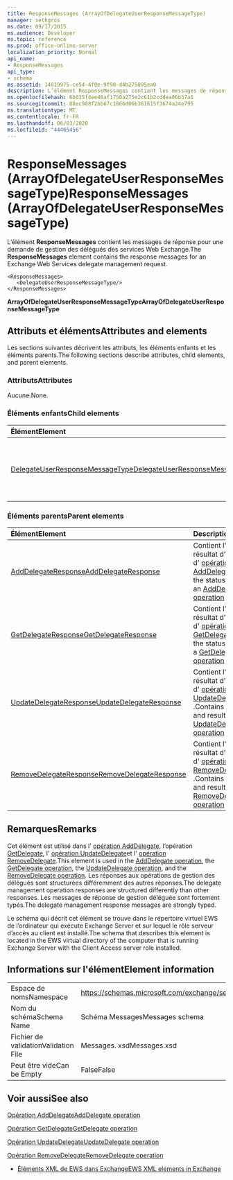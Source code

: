 ```yaml
---
title: ResponseMessages (ArrayOfDelegateUserResponseMessageType)
manager: sethgros
ms.date: 09/17/2015
ms.audience: Developer
ms.topic: reference
ms.prod: office-online-server
localization_priority: Normal
api_name:
- ResponseMessages
api_type:
- schema
ms.assetid: 14819975-ce54-4f0e-9f90-d4b275895ea0
description: L’élément ResponseMessages contient les messages de réponse pour une demande de gestion des délégués des services Web Exchange.
ms.openlocfilehash: 6b035f4ee46af1750a275e2c61b2cddea06b37a1
ms.sourcegitcommit: 88ec988f2bb67c1866d06b361615f3674a24e795
ms.translationtype: MT
ms.contentlocale: fr-FR
ms.lasthandoff: 06/03/2020
ms.locfileid: "44465456"
---
```

# <a name="responsemessages-arrayofdelegateuserresponsemessagetype"></a><span data-ttu-id="42631-103">ResponseMessages (ArrayOfDelegateUserResponseMessageType)</span><span class="sxs-lookup"><span data-stu-id="42631-103">ResponseMessages (ArrayOfDelegateUserResponseMessageType)</span></span>

<span data-ttu-id="42631-104">L’élément **ResponseMessages** contient les messages de réponse pour une demande de gestion des délégués des services Web Exchange.</span><span class="sxs-lookup"><span data-stu-id="42631-104">The **ResponseMessages** element contains the response messages for an Exchange Web Services delegate management request.</span></span> 
  
```
<ResponseMessages>
   <DelegateUserResponseMessageType/>
</ResponseMessages>
```

 <span data-ttu-id="42631-105">**ArrayOfDelegateUserResponseMessageType**</span><span class="sxs-lookup"><span data-stu-id="42631-105">**ArrayOfDelegateUserResponseMessageType**</span></span>
## <a name="attributes-and-elements"></a><span data-ttu-id="42631-106">Attributs et éléments</span><span class="sxs-lookup"><span data-stu-id="42631-106">Attributes and elements</span></span>

<span data-ttu-id="42631-107">Les sections suivantes décrivent les attributs, les éléments enfants et les éléments parents.</span><span class="sxs-lookup"><span data-stu-id="42631-107">The following sections describe attributes, child elements, and parent elements.</span></span>
  
### <a name="attributes"></a><span data-ttu-id="42631-108">Attributs</span><span class="sxs-lookup"><span data-stu-id="42631-108">Attributes</span></span>

<span data-ttu-id="42631-109">Aucune.</span><span class="sxs-lookup"><span data-stu-id="42631-109">None.</span></span>
  
### <a name="child-elements"></a><span data-ttu-id="42631-110">Éléments enfants</span><span class="sxs-lookup"><span data-stu-id="42631-110">Child elements</span></span>

|<span data-ttu-id="42631-111">**Élément**</span><span class="sxs-lookup"><span data-stu-id="42631-111">**Element**</span></span>|<span data-ttu-id="42631-112">**Description**</span><span class="sxs-lookup"><span data-stu-id="42631-112">**Description**</span></span>|
|:-----|:-----|
|[<span data-ttu-id="42631-113">DelegateUserResponseMessageType</span><span class="sxs-lookup"><span data-stu-id="42631-113">DelegateUserResponseMessageType</span></span>](delegateuserresponsemessagetype.md) <br/> |<span data-ttu-id="42631-114">Contient des messages de réponse pour les opérations de gestion de délégués.</span><span class="sxs-lookup"><span data-stu-id="42631-114">Contains response messages for delegate management operations.</span></span>  <br/> |
   
### <a name="parent-elements"></a><span data-ttu-id="42631-115">Éléments parents</span><span class="sxs-lookup"><span data-stu-id="42631-115">Parent elements</span></span>

|<span data-ttu-id="42631-116">**Élément**</span><span class="sxs-lookup"><span data-stu-id="42631-116">**Element**</span></span>|<span data-ttu-id="42631-117">**Description**</span><span class="sxs-lookup"><span data-stu-id="42631-117">**Description**</span></span>|
|:-----|:-----|
|[<span data-ttu-id="42631-118">AddDelegateResponse</span><span class="sxs-lookup"><span data-stu-id="42631-118">AddDelegateResponse</span></span>](adddelegateresponse.md) <br/> |<span data-ttu-id="42631-119">Contient l’État et le résultat d’une demande d' [opération AddDelegate](adddelegate-operation.md) .</span><span class="sxs-lookup"><span data-stu-id="42631-119">Contains the status and result of an [AddDelegate operation](adddelegate-operation.md) request.</span></span>  <br/> |
|[<span data-ttu-id="42631-120">GetDelegateResponse</span><span class="sxs-lookup"><span data-stu-id="42631-120">GetDelegateResponse</span></span>](getdelegateresponse.md) <br/> |<span data-ttu-id="42631-121">Contient l’État et le résultat d’une demande d' [opération GetDelegate](getdelegate-operation.md) .</span><span class="sxs-lookup"><span data-stu-id="42631-121">Contains the status and result of a [GetDelegate operation](getdelegate-operation.md) request.</span></span>  <br/> |
|[<span data-ttu-id="42631-122">UpdateDelegateResponse</span><span class="sxs-lookup"><span data-stu-id="42631-122">UpdateDelegateResponse</span></span>](updatedelegateresponse.md) <br/> |<span data-ttu-id="42631-123">Contient l’État et le résultat d’une demande d' [opération UpdateDelegate](updatedelegate-operation.md) .</span><span class="sxs-lookup"><span data-stu-id="42631-123">Contains the status and result of an [UpdateDelegate operation](updatedelegate-operation.md) request.</span></span>  <br/> |
|[<span data-ttu-id="42631-124">RemoveDelegateResponse</span><span class="sxs-lookup"><span data-stu-id="42631-124">RemoveDelegateResponse</span></span>](removedelegateresponse.md) <br/> |<span data-ttu-id="42631-125">Contient l’État et le résultat d’une demande d' [opération RemoveDelegate](removedelegate-operation.md) .</span><span class="sxs-lookup"><span data-stu-id="42631-125">Contains the status and result of a [RemoveDelegate operation](removedelegate-operation.md) request.</span></span>  <br/> |
   
## <a name="remarks"></a><span data-ttu-id="42631-126">Remarques</span><span class="sxs-lookup"><span data-stu-id="42631-126">Remarks</span></span>

<span data-ttu-id="42631-127">Cet élément est utilisé dans l' [opération AddDelegate](adddelegate-operation.md), l’opération [GetDelegate](getdelegate-operation.md), l' [opération UpdateDelegate](updatedelegate-operation.md)et l' [opération RemoveDelegate](removedelegate-operation.md).</span><span class="sxs-lookup"><span data-stu-id="42631-127">This element is used in the [AddDelegate operation](adddelegate-operation.md), the [GetDelegate operation](getdelegate-operation.md), the [UpdateDelegate operation](updatedelegate-operation.md), and the [RemoveDelegate operation](removedelegate-operation.md).</span></span> <span data-ttu-id="42631-128">Les réponses aux opérations de gestion des délégués sont structurées différemment des autres réponses.</span><span class="sxs-lookup"><span data-stu-id="42631-128">The delegate management operation responses are structured differently than other responses.</span></span> <span data-ttu-id="42631-129">Les messages de réponse de gestion déléguée sont fortement typés.</span><span class="sxs-lookup"><span data-stu-id="42631-129">The delegate management response messages are strongly typed.</span></span>
  
<span data-ttu-id="42631-130">Le schéma qui décrit cet élément se trouve dans le répertoire virtuel EWS de l’ordinateur qui exécute Exchange Server et sur lequel le rôle serveur d’accès au client est installé.</span><span class="sxs-lookup"><span data-stu-id="42631-130">The schema that describes this element is located in the EWS virtual directory of the computer that is running Exchange Server with the Client Access server role installed.</span></span>
  
## <a name="element-information"></a><span data-ttu-id="42631-131">Informations sur l'élément</span><span class="sxs-lookup"><span data-stu-id="42631-131">Element information</span></span>

|||
|:-----|:-----|
|<span data-ttu-id="42631-132">Espace de noms</span><span class="sxs-lookup"><span data-stu-id="42631-132">Namespace</span></span>  <br/> |https://schemas.microsoft.com/exchange/services/2006/messages  <br/> |
|<span data-ttu-id="42631-133">Nom du schéma</span><span class="sxs-lookup"><span data-stu-id="42631-133">Schema Name</span></span>  <br/> |<span data-ttu-id="42631-134">Schéma Messages</span><span class="sxs-lookup"><span data-stu-id="42631-134">Messages schema</span></span>  <br/> |
|<span data-ttu-id="42631-135">Fichier de validation</span><span class="sxs-lookup"><span data-stu-id="42631-135">Validation File</span></span>  <br/> |<span data-ttu-id="42631-136">Messages. xsd</span><span class="sxs-lookup"><span data-stu-id="42631-136">Messages.xsd</span></span>  <br/> |
|<span data-ttu-id="42631-137">Peut être vide</span><span class="sxs-lookup"><span data-stu-id="42631-137">Can be Empty</span></span>  <br/> |<span data-ttu-id="42631-138">False</span><span class="sxs-lookup"><span data-stu-id="42631-138">False</span></span>  <br/> |
   
## <a name="see-also"></a><span data-ttu-id="42631-139">Voir aussi</span><span class="sxs-lookup"><span data-stu-id="42631-139">See also</span></span>



[<span data-ttu-id="42631-140">Opération AddDelegate</span><span class="sxs-lookup"><span data-stu-id="42631-140">AddDelegate operation</span></span>](adddelegate-operation.md)
  
[<span data-ttu-id="42631-141">Opération GetDelegate</span><span class="sxs-lookup"><span data-stu-id="42631-141">GetDelegate operation</span></span>](getdelegate-operation.md)
  
[<span data-ttu-id="42631-142">Opération UpdateDelegate</span><span class="sxs-lookup"><span data-stu-id="42631-142">UpdateDelegate operation</span></span>](updatedelegate-operation.md)
  
[<span data-ttu-id="42631-143">Opération RemoveDelegate</span><span class="sxs-lookup"><span data-stu-id="42631-143">RemoveDelegate operation</span></span>](removedelegate-operation.md)


- [<span data-ttu-id="42631-144">Éléments XML de EWS dans Exchange</span><span class="sxs-lookup"><span data-stu-id="42631-144">EWS XML elements in Exchange</span></span>](ews-xml-elements-in-exchange.md)

